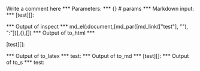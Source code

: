 Write a comment here
*** Parameters: ***
{} # params 
*** Markdown input: ***
[test][]:

*** Output of inspect ***
md_el(:document,[md_par([md_link(["test"], ""), ":"])],{},[])
*** Output of to_html ***
<p>[test][]:</p>
*** Output of to_latex ***
test:
*** Output of to_md ***
[test][]:
*** Output of to_s ***
test:
